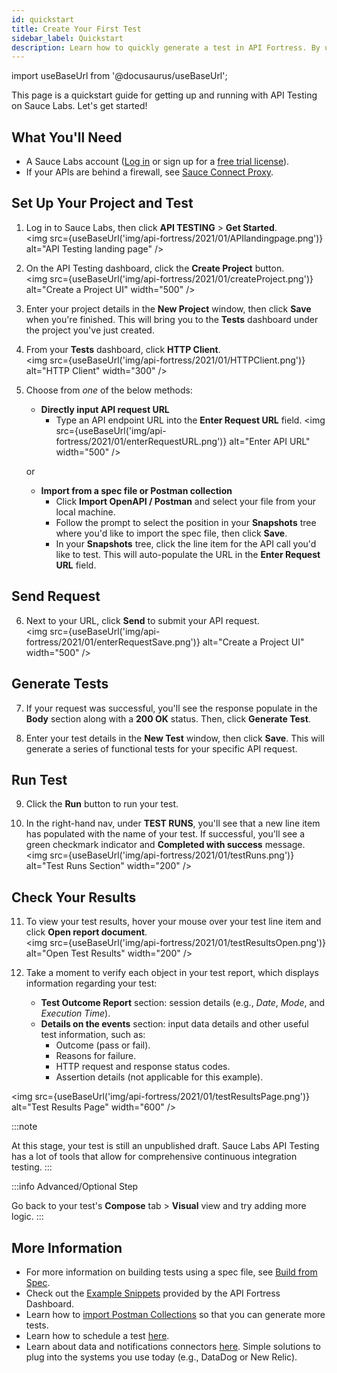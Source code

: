 ```yaml
---
id: quickstart
title: Create Your First Test
sidebar_label: Quickstart
description: Learn how to quickly generate a test in API Fortress. By using the payload from an API call or from a specification file.
---
```


import useBaseUrl from '@docusaurus/useBaseUrl';

This page is a quickstart guide for getting up and running with API Testing on Sauce Labs. Let's get started!

## What You'll Need

* A Sauce Labs account ([Log in](https://accounts.saucelabs.com/am/XUI/#login/) or sign up for a [free trial license](https://saucelabs.com/sign-up)).
* If your APIs are behind a firewall, see [Sauce Connect Proxy](/secure-connections/sauce-connect/).


## Set Up Your Project and Test

1. Log in to Sauce Labs, then click **API TESTING** > **Get Started**.<br/>
  <img src={useBaseUrl('img/api-fortress/2021/01/APIlandingpage.png')} alt="API Testing landing page" />

2. On the API Testing dashboard, click the **Create Project** button.<br/>
  <img src={useBaseUrl('img/api-fortress/2021/01/createProject.png')} alt="Create a Project UI" width="500" />

3. Enter your project details in the **New Project** window, then click **Save** when you're finished. This will bring you to the **Tests** dashboard under the project you've just created.

4. From your **Tests** dashboard, click **HTTP Client**.<br/>
  <img src={useBaseUrl('img/api-fortress/2021/01/HTTPClient.png')} alt="HTTP Client" width="300" />

5. Choose from _one_ of the below methods:
   * **Directly input API request URL**
     * Type an API endpoint URL into the **Enter Request URL** field.
    <img src={useBaseUrl('img/api-fortress/2021/01/enterRequestURL.png')} alt="Enter API URL" width="500" />

   or

   * **Import from a spec file or Postman collection**
     * Click **Import OpenAPI / Postman** and select your file from your local machine.
     * Follow the prompt to select the position in your **Snapshots** tree where you'd like to import the spec file, then click **Save**.
     * In your **Snapshots** tree, click the line item for the API call you'd like to test. This will auto-populate the URL in the **Enter Request URL** field.


## Send Request

6. Next to your URL, click **Send** to submit your API request.<br/>
  <img src={useBaseUrl('img/api-fortress/2021/01/enterRequestSave.png')} alt="Create a Project UI" width="500" />


## Generate Tests

7. If your request was successful, you'll see the response populate in the **Body** section along with a **200 OK** status. Then, click **Generate Test**.

8. Enter your test details in the **New Test** window, then click **Save**. This will generate a series of functional tests for your specific API request.


## Run Test

9. Click the **Run** button to run your test.

10. In the right-hand nav, under **TEST RUNS**, you'll see that a new line item has populated with the name of your test. If successful, you'll see a green checkmark indicator and **Completed with success** message.<br/>
  <img src={useBaseUrl('img/api-fortress/2021/01/testRuns.png')} alt="Test Runs Section" width="200" />


## Check Your Results

11. To view your test results, hover your mouse over your test line item and click **Open report document**.<br/>
  <img src={useBaseUrl('img/api-fortress/2021/01/testResultsOpen.png')} alt="Open Test Results" width="200" />

12. Take a moment to verify each object in your test report, which displays information regarding your test:
    * **Test Outcome Report** section: session details (e.g., _Date_, _Mode_, and _Execution Time_).
    * **Details on the events** section: input data details and other useful test information, such as:
      * Outcome (pass or fail).
      * Reasons for failure.
      * HTTP request and response status codes.
      * Assertion details (not applicable for this example).


<img src={useBaseUrl('img/api-fortress/2021/01/testResultsPage.png')} alt="Test Results Page" width="600" />

:::note

At this stage, your test is still an unpublished draft. Sauce Labs API Testing has a lot of tools that allow for comprehensive continuous integration testing.
:::

:::info Advanced/Optional Step

Go back to your test's **Compose** tab > **Visual** view and try adding more logic.
:::

## More Information

* For more information on building tests using a spec file, see [Build from Spec](/api-testing/on-prem/quick-start/build-from-spec).
* Check out the [Example Snippets](/api-testing/on-prem/quick-start/using-the-example-snippets) provided by the API Fortress Dashboard.
* Learn how to [import Postman Collections](/api-testing/on-prem/quick-start/importing-postman-collections) so that you can generate more tests.
* Learn how to schedule a test [here](/api-testing/on-prem/quick-start/schedule-a-test).  
* Learn about data and notifications connectors [here](/api-testing/on-prem/quick-start/setup-connectors). Simple solutions to plug into the systems you use today (e.g., DataDog or New Relic).

